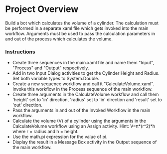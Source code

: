 # Project Overview

Build a bot which calculates the volume of a cylinder. 
The calculation must be performed in a separate xaml file which gets invoked into the main workflow. 
Arguments must be used to pass the calculation parameters in and out of the process which calculates the volume.

### Instructions

- Create three sequences in the main.xaml file and name them "Input", "Process" and "Output" respectively.
- Add in two Input Dialog activities to get the Cylinder Height and Radius. Set both variable types to System.Double.
- Create a new sequence workflow and call it "CalculateVolume.xaml". Invoke this workflow in the Process sequence of the main workflow.
- Create three arguments in the CalculateVolume workflow and call them 'height' set to 'in' direction, 'radius' set to 'in' direction and 'result' set to 'out' direction.
- Pass the arguments in and out of the Invoked Workflow in the main workflow.
- Calculate the volume (V) of a cylinder using the arguments in the CalculateVolume workflow using an Assign activity. Hint: V=π*(r^2)*h where r = radius and h = height.
- Use the math.pi expression for the value of pi.
- Display the result in a Message Box activity in the Output sequence of the main workflow.
